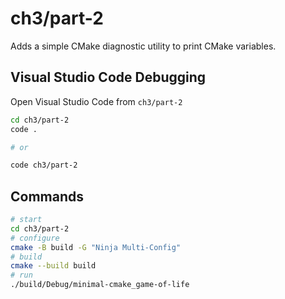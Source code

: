 # ch3/part-2

Adds a simple CMake diagnostic utility to print CMake variables.

## Visual Studio Code Debugging

Open Visual Studio Code from `ch3/part-2`

```bash
cd ch3/part-2
code .

# or

code ch3/part-2
```

## Commands

```bash
# start
cd ch3/part-2
# configure
cmake -B build -G "Ninja Multi-Config"
# build
cmake --build build
# run
./build/Debug/minimal-cmake_game-of-life
```
